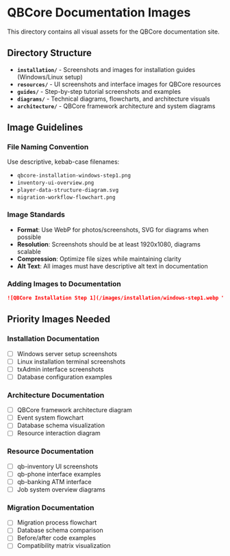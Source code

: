 # QBCore Documentation Images

This directory contains all visual assets for the QBCore documentation site.

## Directory Structure

- **`installation/`** - Screenshots and images for installation guides (Windows/Linux setup)
- **`resources/`** - UI screenshots and interface images for QBCore resources
- **`guides/`** - Step-by-step tutorial screenshots and examples
- **`diagrams/`** - Technical diagrams, flowcharts, and architecture visuals
- **`architecture/`** - QBCore framework architecture and system diagrams

## Image Guidelines

### File Naming Convention
Use descriptive, kebab-case filenames:
- `qbcore-installation-windows-step1.png`
- `inventory-ui-overview.png`
- `player-data-structure-diagram.svg`
- `migration-workflow-flowchart.png`

### Image Standards
- **Format**: Use WebP for photos/screenshots, SVG for diagrams when possible
- **Resolution**: Screenshots should be at least 1920x1080, diagrams scalable
- **Compression**: Optimize file sizes while maintaining clarity
- **Alt Text**: All images must have descriptive alt text in documentation

### Adding Images to Documentation
```markdown
![QBCore Installation Step 1](/images/installation/windows-step1.webp "Windows installation step 1")
```

## Priority Images Needed

### Installation Documentation
- [ ] Windows server setup screenshots
- [ ] Linux installation terminal screenshots
- [ ] txAdmin interface screenshots
- [ ] Database configuration examples

### Architecture Documentation
- [ ] QBCore framework architecture diagram
- [ ] Event system flowchart
- [ ] Database schema visualization
- [ ] Resource interaction diagram

### Resource Documentation
- [ ] qb-inventory UI screenshots
- [ ] qb-phone interface examples
- [ ] qb-banking ATM interface
- [ ] Job system overview diagrams

### Migration Documentation
- [ ] Migration process flowchart
- [ ] Database schema comparison
- [ ] Before/after code examples
- [ ] Compatibility matrix visualization